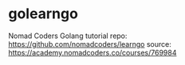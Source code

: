 # golearngo

Nomad Coders Golang tutorial 
repo: https://github.com/nomadcoders/learngo
source: https://academy.nomadcoders.co/courses/769984
